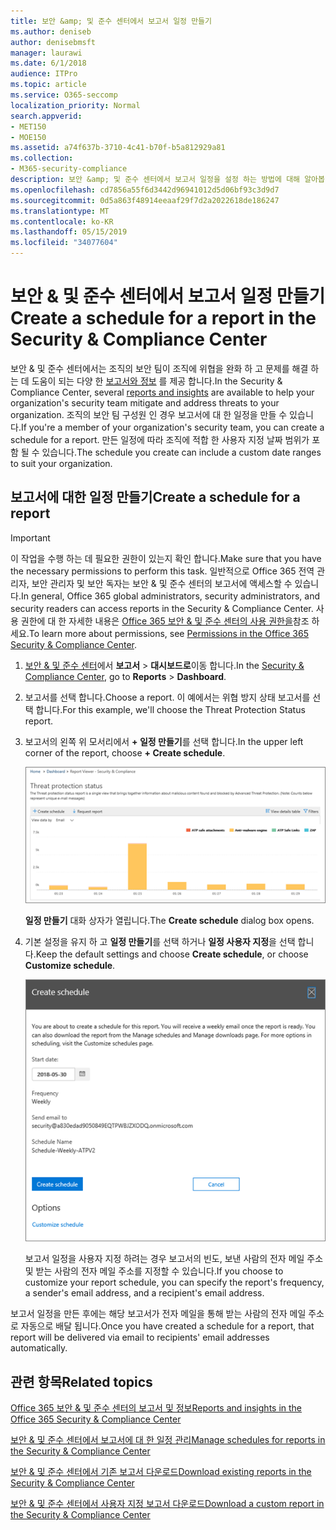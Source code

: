 ```yaml
---
title: 보안 &amp; 및 준수 센터에서 보고서 일정 만들기
ms.author: deniseb
author: denisebmsft
manager: laurawi
ms.date: 6/1/2018
audience: ITPro
ms.topic: article
ms.service: O365-seccomp
localization_priority: Normal
search.appverid:
- MET150
- MOE150
ms.assetid: a74f637b-3710-4c41-b70f-b5a812929a81
ms.collection:
- M365-security-compliance
description: 보안 &amp; 및 준수 센터에서 보고서 일정을 설정 하는 방법에 대해 알아봅니다.
ms.openlocfilehash: cd7856a55f6d3442d96941012d5d06bf93c3d9d7
ms.sourcegitcommit: 0d5a863f48914eeaaf29f7d2a2022618de186247
ms.translationtype: MT
ms.contentlocale: ko-KR
ms.lasthandoff: 05/15/2019
ms.locfileid: "34077604"
---
```

# <a name="create-a-schedule-for-a-report-in-the-security-amp-compliance-center"></a><span data-ttu-id="4a3ef-103">보안 &amp; 및 준수 센터에서 보고서 일정 만들기</span><span class="sxs-lookup"><span data-stu-id="4a3ef-103">Create a schedule for a report in the Security &amp; Compliance Center</span></span>

<span data-ttu-id="4a3ef-104">보안 &amp; 및 준수 센터에서는 조직의 보안 팀이 조직에 위협을 완화 하 고 문제를 해결 하는 데 도움이 되는 다양 한 [보고서와 정보](reports-and-insights-in-security-and-compliance.md) 를 제공 합니다.</span><span class="sxs-lookup"><span data-stu-id="4a3ef-104">In the Security &amp; Compliance Center, several [reports and insights](reports-and-insights-in-security-and-compliance.md) are available to help your organization's security team mitigate and address threats to your organization.</span></span> <span data-ttu-id="4a3ef-105">조직의 보안 팀 구성원 인 경우 보고서에 대 한 일정을 만들 수 있습니다.</span><span class="sxs-lookup"><span data-stu-id="4a3ef-105">If you're a member of your organization's security team, you can create a schedule for a report.</span></span> <span data-ttu-id="4a3ef-106">만든 일정에 따라 조직에 적합 한 사용자 지정 날짜 범위가 포함 될 수 있습니다.</span><span class="sxs-lookup"><span data-stu-id="4a3ef-106">The schedule you create can include a custom date ranges to suit your organization.</span></span> 
  
## <a name="create-a-schedule-for-a-report"></a><span data-ttu-id="4a3ef-107">보고서에 대한 일정 만들기</span><span class="sxs-lookup"><span data-stu-id="4a3ef-107">Create a schedule for a report</span></span>

> [!IMPORTANT]
> <span data-ttu-id="4a3ef-108">이 작업을 수행 하는 데 필요한 권한이 있는지 확인 합니다.</span><span class="sxs-lookup"><span data-stu-id="4a3ef-108">Make sure that you have the necessary permissions to perform this task.</span></span> <span data-ttu-id="4a3ef-109">일반적으로 Office 365 전역 관리자, 보안 관리자 및 보안 독자는 보안 &amp; 및 준수 센터의 보고서에 액세스할 수 있습니다.</span><span class="sxs-lookup"><span data-stu-id="4a3ef-109">In general, Office 365 global administrators, security administrators, and security readers can access reports in the Security &amp; Compliance Center.</span></span> <span data-ttu-id="4a3ef-110">사용 권한에 대 한 자세한 내용은 [Office 365 보안 &amp; 및 준수 센터의 사용 권한을](permissions-in-the-security-and-compliance-center.md)참조 하세요.</span><span class="sxs-lookup"><span data-stu-id="4a3ef-110">To learn more about permissions, see [Permissions in the Office 365 Security &amp; Compliance Center](permissions-in-the-security-and-compliance-center.md).</span></span>
  
1. <span data-ttu-id="4a3ef-111">[보안 &amp; 및 준수 센터](https://protection.office.com)에서 **보고서** \> **대시보드로**이동 합니다.</span><span class="sxs-lookup"><span data-stu-id="4a3ef-111">In the [Security &amp; Compliance Center](https://protection.office.com), go to **Reports** \> **Dashboard**.</span></span>
    
2. <span data-ttu-id="4a3ef-112">보고서를 선택 합니다.</span><span class="sxs-lookup"><span data-stu-id="4a3ef-112">Choose a report.</span></span> <span data-ttu-id="4a3ef-113">이 예에서는 위협 방지 상태 보고서를 선택 합니다.</span><span class="sxs-lookup"><span data-stu-id="4a3ef-113">For this example, we'll choose the Threat Protection Status report.</span></span>
    
3. <span data-ttu-id="4a3ef-114">보고서의 왼쪽 위 모서리에서 **+ 일정 만들기**를 선택 합니다.</span><span class="sxs-lookup"><span data-stu-id="4a3ef-114">In the upper left corner of the report, choose **+ Create schedule**.</span></span>
    
    ![보안 &amp; 및 준수 센터에서 보고서 일정을 만들 수 있습니다.](media/2311327c-14f6-4a17-b604-0c9ff2d485d1.png)
  
    <span data-ttu-id="4a3ef-116">**일정 만들기** 대화 상자가 열립니다.</span><span class="sxs-lookup"><span data-stu-id="4a3ef-116">The **Create schedule** dialog box opens.</span></span> 
    
4. <span data-ttu-id="4a3ef-117">기본 설정을 유지 하 고 **일정 만들기**를 선택 하거나 **일정 사용자 지정**을 선택 합니다.</span><span class="sxs-lookup"><span data-stu-id="4a3ef-117">Keep the default settings and choose **Create schedule**, or choose **Customize schedule**.</span></span>
    
    ![기본 설정을 사용 하거나 보고서 일정을 사용자 지정할 수 있습니다.](media/04fac327-8f73-4711-8319-58c11880fd96.png)
  
    <span data-ttu-id="4a3ef-119">보고서 일정을 사용자 지정 하려는 경우 보고서의 빈도, 보낸 사람의 전자 메일 주소 및 받는 사람의 전자 메일 주소를 지정할 수 있습니다.</span><span class="sxs-lookup"><span data-stu-id="4a3ef-119">If you choose to customize your report schedule, you can specify the report's frequency, a sender's email address, and a recipient's email address.</span></span> 
    
<span data-ttu-id="4a3ef-120">보고서 일정을 만든 후에는 해당 보고서가 전자 메일을 통해 받는 사람의 전자 메일 주소로 자동으로 배달 됩니다.</span><span class="sxs-lookup"><span data-stu-id="4a3ef-120">Once you have created a schedule for a report, that report will be delivered via email to recipients' email addresses automatically.</span></span> 
  
## <a name="related-topics"></a><span data-ttu-id="4a3ef-121">관련 항목</span><span class="sxs-lookup"><span data-stu-id="4a3ef-121">Related topics</span></span>

[<span data-ttu-id="4a3ef-122">Office 365 보안 &amp; 및 준수 센터의 보고서 및 정보</span><span class="sxs-lookup"><span data-stu-id="4a3ef-122">Reports and insights in the Office 365 Security &amp; Compliance Center</span></span>](reports-and-insights-in-security-and-compliance.md)
  
[<span data-ttu-id="4a3ef-123">보안 &amp; 및 준수 센터에서 보고서에 대 한 일정 관리</span><span class="sxs-lookup"><span data-stu-id="4a3ef-123">Manage schedules for reports in the Security &amp; Compliance Center</span></span>](manage-schedules-for-multiple-reports.md)
  
[<span data-ttu-id="4a3ef-124">보안 &amp; 및 준수 센터에서 기존 보고서 다운로드</span><span class="sxs-lookup"><span data-stu-id="4a3ef-124">Download existing reports in the Security &amp; Compliance Center</span></span>](download-existing-reports.md)
  
[<span data-ttu-id="4a3ef-125">보안 &amp; 및 준수 센터에서 사용자 지정 보고서 다운로드</span><span class="sxs-lookup"><span data-stu-id="4a3ef-125">Download a custom report in the Security &amp; Compliance Center</span></span>](set-up-and-download-a-custom-report.md)
  

